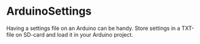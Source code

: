 ArduinoSettings
===============

Having a settings file on an Arduino can be handy. Store settings in a TXT-file on SD-card and load it in your Arduino project.
